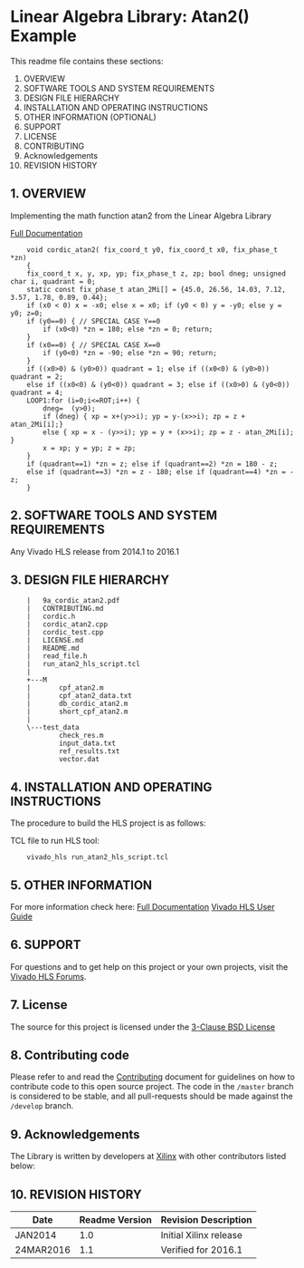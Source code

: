 
Linear Algebra Library: Atan2() Example
======================================

This readme file contains these sections:

1. OVERVIEW
2. SOFTWARE TOOLS AND SYSTEM REQUIREMENTS
3. DESIGN FILE HIERARCHY
4. INSTALLATION AND OPERATING INSTRUCTIONS
5. OTHER INFORMATION (OPTIONAL)
6. SUPPORT
7. LICENSE
8. CONTRIBUTING
9. Acknowledgements
10. REVISION HISTORY

## 1. OVERVIEW

Implementing the math function atan2 from the Linear Algebra Library 

[Full Documentation]

```
    void cordic_atan2( fix_coord_t y0, fix_coord_t x0, fix_phase_t *zn) 
    {
    fix_coord_t x, y, xp, yp; fix_phase_t z, zp; bool dneg; unsigned char i, quadrant = 0;
    static const fix_phase_t atan_2Mi[] = {45.0, 26.56, 14.03, 7.12, 3.57, 1.78, 0.89, 0.44};
    if (x0 < 0) x = -x0; else x = x0; if (y0 < 0) y = -y0; else y = y0; z=0;
    if (y0==0) { // SPECIAL CASE Y==0
    	if (x0<0) *zn = 180; else *zn = 0; return;
    }
    if (x0==0) { // SPECIAL CASE X==0
   		if (y0<0) *zn = -90; else *zn = 90; return;
    }
    if ((x0>0) & (y0>0)) quadrant = 1; else if ((x0<0) & (y0>0)) quadrant = 2; 
    else if ((x0<0) & (y0<0)) quadrant = 3; else if ((x0>0) & (y0<0)) quadrant = 4;
    LOOP1:for (i=0;i<=ROT;i++) {
    	dneg=  (y>0);
    	if (dneg) { xp = x+(y>>i); yp = y-(x>>i); zp = z + atan_2Mi[i];} 
    	else { xp = x - (y>>i); yp = y + (x>>i); zp = z - atan_2Mi[i]; }
    	x = xp; y = yp; z = zp;
    }
    if (quadrant==1) *zn = z; else if (quadrant==2) *zn = 180 - z; 
    else if (quadrant==3) *zn = z - 180; else if (quadrant==4) *zn = -z;
    }
``` 

## 2. SOFTWARE TOOLS AND SYSTEM REQUIREMENTS

Any Vivado HLS release from 2014.1 to 2016.1


## 3. DESIGN FILE HIERARCHY
```
    |   9a_cordic_atan2.pdf
    |   CONTRIBUTING.md
    |   cordic.h
    |   cordic_atan2.cpp
    |   cordic_test.cpp
    |   LICENSE.md
    |   README.md
    |   read_file.h
    |   run_atan2_hls_script.tcl
    |   
    +---M
    |       cpf_atan2.m
    |       cpf_atan2_data.txt
    |       db_cordic_atan2.m
    |       short_cpf_atan2.m
    |       
    \---test_data
            check_res.m
            input_data.txt
            ref_results.txt
            vector.dat
```

## 4. INSTALLATION AND OPERATING INSTRUCTIONS

The procedure to build the HLS project is as follows:

TCL file to run HLS tool:
```
	vivado_hls run_atan2_hls_script.tcl
```
## 5. OTHER INFORMATION

For more information check here: [Full Documentation][]
[Vivado HLS User Guide][]

## 6. SUPPORT

For questions and to get help on this project or your own projects, visit the [Vivado HLS Forums][]. 

## 7. License
The source for this project is licensed under the [3-Clause BSD License][]

## 8. Contributing code
Please refer to and read the [Contributing][] document for guidelines on how to contribute code to this open source project. The code in the `/master` branch is considered to be stable, and all pull-requests should be made against the `/develop` branch.

## 9. Acknowledgements
The Library is written by developers at [Xilinx](http://www.xilinx.com/) with other contributors listed below:

## 10. REVISION HISTORY

Date		|	Readme Version		|	Revision Description
------------|-----------------------|-------------------------
JAN2014		|	1.0					|	Initial Xilinx release
24MAR2016	|	1.1					|	Verified for 2016.1



[Contributing]: CONTRIBUTING.md 
[3-Clause BSD License]: LICENSE.md
[Full Documentation]: 9a_cordic_atan2.pdf 
[Vivado HLS Forums]: https://forums.xilinx.com/t5/High-Level-Synthesis-HLS/bd-p/hls 
[Vivado HLS User Guide]: http://www.xilinx.com/support/documentation/sw_manuals/xilinx2015_4/ug902-vivado-high-level-synthesis.pdf